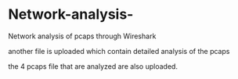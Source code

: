 # Network-analysis-


Network analysis of pcaps through Wireshark


another file is uploaded which contain detailed analysis of the pcaps


the 4 pcaps file that are analyzed are also uploaded.
